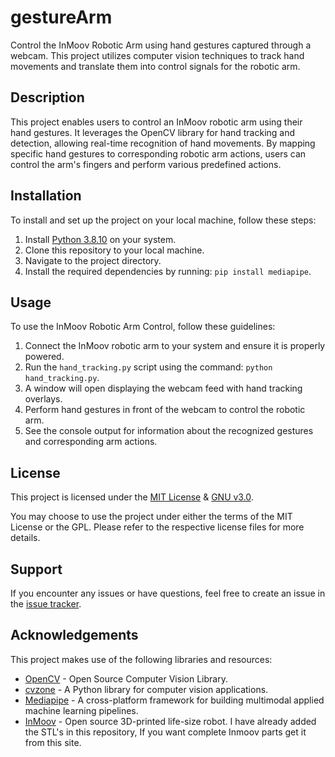 # gestureArm
Control the InMoov Robotic Arm using hand gestures captured through a webcam. This project utilizes computer vision techniques to track hand movements and translate them into control signals for the robotic arm.

## Description

This project enables users to control an InMoov robotic arm using their hand gestures. It leverages the OpenCV library for hand tracking and detection, allowing real-time recognition of hand movements. By mapping specific hand gestures to corresponding robotic arm actions, users can control the arm's fingers and perform various predefined actions.

## Installation

To install and set up the project on your local machine, follow these steps:

1. Install [Python 3.8.10](https://www.python.org/downloads/release/python-3810/) on your system.
2. Clone this repository to your local machine.
3. Navigate to the project directory.
4. Install the required dependencies by running: `pip install mediapipe`.

## Usage

To use the InMoov Robotic Arm Control, follow these guidelines:

1. Connect the InMoov robotic arm to your system and ensure it is properly powered.
2. Run the `hand_tracking.py` script using the command: `python hand_tracking.py`.
3. A window will open displaying the webcam feed with hand tracking overlays.
4. Perform hand gestures in front of the webcam to control the robotic arm.
5. See the console output for information about the recognized gestures and corresponding arm actions.

## License

This project is licensed under the [MIT License](LICENSE-MIT) & [GNU v3.0](LICENSE-GNU).

You may choose to use the project under either the terms of the MIT License or the GPL. Please refer to the respective license files for more details.

## Support

If you encounter any issues or have questions, feel free to create an issue in the [issue tracker](https://github.com/DeepakRajasekaran/gestureArm/issues/new/choose).

## Acknowledgements

This project makes use of the following libraries and resources:

- [OpenCV](https://opencv.org/) - Open Source Computer Vision Library.
- [cvzone](https://github.com/cvzone/cvzone) - A Python library for computer vision applications.
- [Mediapipe](https://mediapipe.dev/) - A cross-platform framework for building multimodal applied machine learning pipelines.
- [InMoov](http://inmoov.fr/) - Open source 3D-printed life-size robot. I have already added the STL's in this repository, If you want complete Inmoov parts get it from this site.

